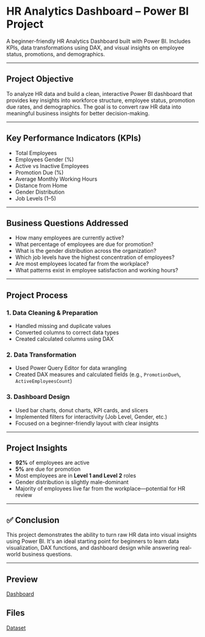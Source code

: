 # HR Analytics Dashboard – Power BI Project

A beginner-friendly HR Analytics Dashboard built with Power BI. Includes KPIs, data transformations using DAX, and visual insights on employee status, promotions, and demographics.

---

## Project Objective

To analyze HR data and build a clean, interactive Power BI dashboard that provides key insights into workforce structure, employee status, promotion due rates, and demographics. The goal is to convert raw HR data into meaningful business insights for better decision-making.

---

## Key Performance Indicators (KPIs)

- Total Employees
- Employees Gender (%)  
- Active vs Inactive Employees  
- Promotion Due (%)  
- Average Monthly Working Hours  
- Distance from Home  
- Gender Distribution  
- Job Levels (1–5)

---

## Business Questions Addressed

- How many employees are currently active?
- What percentage of employees are due for promotion?
- What is the gender distribution across the organization?
- Which job levels have the highest concentration of employees?
- Are most employees located far from the workplace?
- What patterns exist in employee satisfaction and working hours?

---

## Project Process

### 1. Data Cleaning & Preparation
- Handled missing and duplicate values
- Converted columns to correct data types
- Created calculated columns using DAX

### 2. Data Transformation
- Used Power Query Editor for data wrangling
- Created DAX measures and calculated fields (e.g., `PromotionDue%`, `ActiveEmployeesCount`)

### 3. Dashboard Design
- Used bar charts, donut charts, KPI cards, and slicers
- Implemented filters for interactivity (Job Level, Gender, etc.)
- Focused on a beginner-friendly layout with clear insights

---

## Project Insights

- **92%** of employees are active  
- **5%** are due for promotion  
- Most employees are in **Level 1 and Level 2** roles  
- Gender distribution is slightly male-dominant  
- Majority of employees live far from the workplace—potential for HR review

---

## ✅ Conclusion

This project demonstrates the ability to turn raw HR data into visual insights using Power BI. It's an ideal starting point for beginners to learn data visualization, DAX functions, and dashboard design while answering real-world business questions.

---

## Preview

 <a href = "https://github.com/Vinutha-C03/hr-analytics-dashboard/blob/main/Screenshot%20.png"> Dashboard </a>

##  Files

<a href = " ">Dataset</a>



